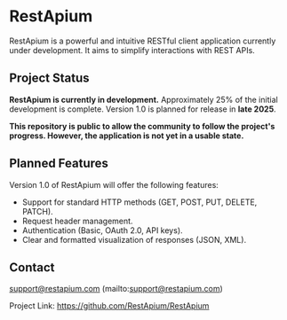 # RestApium

RestApium is a powerful and intuitive RESTful client application currently under development. It aims to simplify interactions with REST APIs.

## Project Status

**RestApium is currently in development.** Approximately 25% of the initial development is complete. Version 1.0 is planned for release in **late 2025**.

**This repository is public to allow the community to follow the project's progress. However, the application is not yet in a usable state.**

## Planned Features

Version 1.0 of RestApium will offer the following features:

*   Support for standard HTTP methods (GET, POST, PUT, DELETE, PATCH).
*   Request header management.
*   Authentication (Basic, OAuth 2.0, API keys).
*   Clear and formatted visualization of responses (JSON, XML).

## Contact

support@restapium.com (mailto:support@restapium.com)

Project Link: https://github.com/RestApium/RestApium
